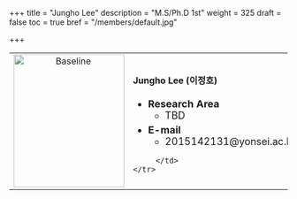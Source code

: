 +++
title = "Jungho Lee"
description = "M.S/Ph.D 1st"
weight = 325
draft = false
toc = true
bref = "/members/default.jpg"

+++

<table>
    <tr>
       <td width="280" align="center" valign="top">
          <img alt="Baseline" width="200px" height="240" src="/members/default.jpg">
       </td>
       <td>
            <h4>Jungho Lee (이정호)</h4>
            <ul class="member_info">
                <li style="font-size: 18px"><b>Research Area</b>
                    <ul class="interest">
                        <li style="margin-bottom: 5px">TBD</li>
                    </ul>
                </li>
                <li style="font-size: 18px"><b>E-mail</b>
                    <ul>
                        <li style="margin-bottom: 5px">2015142131@yonsei.ac.kr</li>
                    </ul>
                </li>
            </ul>


         </td>
    </tr>
</table>